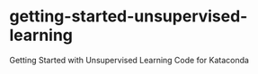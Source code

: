 # getting-started-unsupervised-learning
Getting Started with Unsupervised Learning Code for Kataconda
